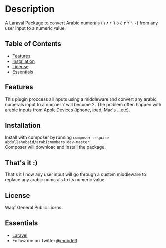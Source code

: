 # Description

A Laraval Package to convert Arabic numerals (٠	١	٢	٣	٤	٥	٦	٧	٨	٩) from any user input to a numeric value.

## Table of Contents

- [Features](#features)
- [Installation](#installation)
- [License](#License)
- [Essentials](#essentials)

## Features
 This plugin proccess all inputs using a middleware and convert any arabic numerals input to a number ٢ will become 2. The problem often happen with arabic inputs from Apple Devices (iphone, ipad, Mac's ...etc).
 
## Installation

Install with composer by running  `composer require abdullahobaid/arabicnumbers:dev-master`  
Composer will download and install the package.

## That's it :)
That's it ! now any user input will go through a custom middleware to replace any arabic numerals to its numeric value


## License

Waqf General Public Licens

## Essentials
* [Laravel](https://laravel.com)
* Follow me on Twitter [@mobde3](https://twitter.com/mobde3/)
